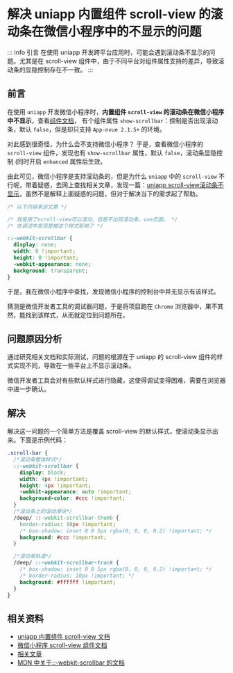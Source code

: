 # 解决 uniapp 内置组件 scroll-view 的滚动条在微信小程序中的不显示的问题
::: info 引言
在使用 uniapp 开发跨平台应用时，可能会遇到滚动条不显示的问题。尤其是在 scroll-view 组件中，由于不同平台对组件属性支持的差异，导致滚动条的显隐控制存在不一致。
:::

## 前言
在使用 `uniapp` 开发微信小程序时，**内置组件 `scroll-view` 的滚动条在微信小程序中不显示**，查看[组件文档](https://uniapp.dcloud.net.cn/component/scroll-view.html#%E5%B1%9E%E6%80%A7%E8%AF%B4%E6%98%8E)，
有个组件属性 `show-scrollbar`：控制是否出现滚动条，默认 `false`，但是却只支持 `App-nvue 2.1.5+` 的环境。

对此感到很奇怪，为什么会不支持微信小程序？ 于是，查看微信小程序的 `scroll-view` 组件，发现也有 `show-scrollbar` 属性，默认 `false`，滚动条显隐控制 (同时开启 `enhanced` 属性后生效。

由此可见，微信小程序是支持滚动条的，但是为什么 `uniapp` 中的 `scroll-view` 不行呢，带着疑惑，去网上查找相关文章，发现一篇：[uniapp scroll-view滚动条不显示](https://blog.csdn.net/LJJONESEED/article/details/123986312)，虽然不是解释上面疑惑的问题，但对于解决当下的需求起了帮助。

  ```css
  /* 以下内容来自文章 */
  
  /* 我是用了scroll-view可以滚动，但是不出现滚动条，vue页面。 */
  /* 在调试中发现是被这个样式影响了 */
  
  ::-webkit-scrollbar {
    display: none;
    width: 0 !important;
    height: 0 !important;
    -webkit-appearance: none;
    background: transparent;
  }
  ```

于是，我在微信小程序中查找，发现微信小程序的控制台中并无显示有该样式。

猜测是微信开发者工具的调试器问题，于是将项目跑在 `Chrome` 浏览器中，果不其然，能找到该样式，从而就定位到问题所在。

## 问题原因分析

通过研究相关文档和实际测试，问题的根源在于 uniapp 的 scroll-view 组件的样式实现不同，导致在一些平台上不显示滚动条。

微信开发者工具会对有些默认样式进行隐藏，这使得调试变得困难，需要在浏览器中进一步确认。


## 解决

解决这一问题的一个简单方法是覆盖 scroll-view 的默认样式，使滚动条显示出来。下面是示例代码：

  ```css
  .scroll-bar {
    /*滚动条整体样式*/
    ::-webkit-scrollbar {
      display: block;
      width: 4px !important;
      height: 4px !important;
      -webkit-appearance: auto !important;
      background-color: #ccc !important;
    }
    /*滚动条上的滚动滑块*/
    /deep/ ::-webkit-scrollbar-thumb {
      border-radius: 10px !important;
      /* box-shadow: inset 0 0 5px rgba(0, 0, 0, 0.2) !important; */
      background: #ccc !important;
    }
  
    /*滚动条轨道*/
    /deep/ ::-webkit-scrollbar-track {
      /* box-shadow: inset 0 0 5px rgba(0, 0, 0, 0.2) !important; */
      /* border-radius: 10px !important; */
      background: #ffffff !important;
    }
  }
  ```



## 相关资料

- [uniapp 内置组件 scroll-view 文档](https://uniapp.dcloud.net.cn/component/scroll-view.html)
- [微信小程序 scroll-view 组件文档](https://developers.weixin.qq.com/miniprogram/dev/component/scroll-view.html)
- [相关文章](https://blog.csdn.net/LJJONESEED/article/details/123986312)
- [MDN 中关于::-webkit-scrollbar 的文档](https://developer.mozilla.org/zh-CN/docs/Web/CSS/::-webkit-scrollbar)


